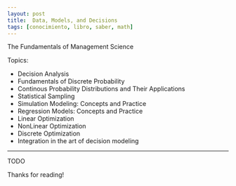 ```yaml
---
layout: post
title:  Data, Models, and Decisions
tags: [conocimiento, libro, saber, math]
---
```


<!--Resumen-->

The Fundamentals of Management Science

Topics:
- Decision Analysis
- Fundamentals of Discrete Probability
- Continous Probability Distributions and Their Applications
- Statistical Sampling
- Simulation Modeling: Concepts and Practice
- Regression Models: Concepts and Practice
- Linear Optimization
- NonLinear Optimization
- Discrete Optimization
- Integration in the art of decision modeling

---

<!--more-->
TODO
  
Thanks for reading!